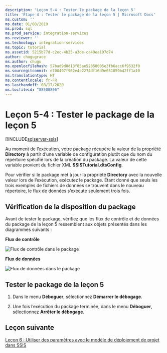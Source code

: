 ```yaml
---
description: 'Leçon 5-4 : Tester le package de la leçon 5'
title: 'Étape 4 : Tester le package de la leçon 5 | Microsoft Docs'
ms.custom: ''
ms.date: 01/08/2019
ms.prod: sql
ms.prod_service: integration-services
ms.reviewer: ''
ms.technology: integration-services
ms.topic: tutorial
ms.assetid: 5215b77d-c2ec-4b25-a3de-ca49ea197d74
author: chugugrace
ms.author: chugu
ms.openlocfilehash: 57bad9d0d13f85ae52858005e3fb6acc6f9532f0
ms.sourcegitcommit: e700497f962e4c2274df16d9e651059b42ff1a10
ms.translationtype: HT
ms.contentlocale: fr-FR
ms.lasthandoff: 08/17/2020
ms.locfileid: "88500806"
---
```

# <a name="lesson-5-4-test-the-lesson-5-package"></a>Leçon 5-4 : Tester le package de la leçon 5

[!INCLUDE[sqlserver-ssis](../includes/applies-to-version/sqlserver-ssis.md)]



Au moment de l’exécution, votre package récupère la valeur de la propriété **Directory** à partir d’une variable de configuration plutôt que du nom du répertoire spécifié lors de la création du package. La valeur de cette variable provient du fichier XML **SSISTutorial.dtsConfig**.  
  
Pour vérifier si le package met à jour la propriété **Directory** avec la nouvelle valeur lors de l’exécution, exécutez le package. Étant donné que seuls les trois exemples de fichiers de données se trouvent dans le nouveau répertoire, le flux de données s’exécute seulement trois fois.  
  
## <a name="checking-the-package-layout"></a>Vérification de la disposition du package  
Avant de tester le package, vérifiez que les flux de contrôle et de données du package de la leçon 5 ressemblent aux objets présentés dans les diagrammes suivants :  
  
**Flux de contrôle**  
  
![Flux de contrôle dans le package](../integration-services/media/task4lesson2control.gif "Flux de contrôle dans le package")  
  
**Flux de données**  
  
![Flux de données dans le package](../integration-services/media/task9lesson1data.gif "Flux de données dans le package")  
  
## <a name="test-the-lesson-5-package"></a>Tester le package de la leçon 5  
  
1.  Dans le menu **Déboguer**, sélectionnez **Démarrer le débogage**.  
  
2.  Une fois l’exécution du package terminée, dans le menu **Déboguer**, sélectionnez **Arrêter le débogage**.  
  
## <a name="next-lesson"></a>Leçon suivante  
[Leçon 6 : Utiliser des paramètres avec le modèle de déploiement de projet dans SSIS](../integration-services/lesson-6-using-parameters-with-the-project-deployment-model-in-ssis.md)  
  
  
  
